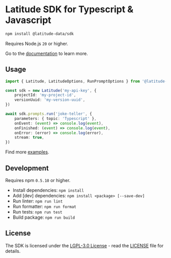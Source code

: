 # Latitude SDK for Typescript & Javascript

```sh
npm install @latitude-data/sdk
```

Requires Node.js `20` or higher.

Go to the [documentation](https://docs.latitude.so/guides/sdk/typescript) to learn more.

## Usage

```typescript
import { Latitude, LatitudeOptions, RunPromptOptions } from '@latitude-data/sdk'

const sdk = new Latitude('my-api-key', {
    projectId: 'my-project-id',
    versionUuid: 'my-version-uuid',
})

await sdk.prompts.run('joke-teller', {
    parameters: { topic: 'Typescript' },
    onEvent: (event) => console.log(event),
    onFinished: (event) => console.log(event),
    onError: (error) => console.log(error),
    stream: true,
})
```

Find more [examples](https://github.com/latitude-dev/latitude-llm/tree/main/examples/sdks/typescript).

## Development

Requires npm `0.5.10` or higher.

-   Install dependencies: `npm install`
-   Add [dev] dependencies: `npm install <package> [--save-dev]`
-   Run linter: `npm run lint`
-   Run formatter: `npm run format`
-   Run tests: `npm run test`
-   Build package: `npm run build`

## License

The SDK is licensed under the [LGPL-3.0 License](https://opensource.org/licenses/LGPL-3.0) - read the [LICENSE](/LICENSE) file for details.
